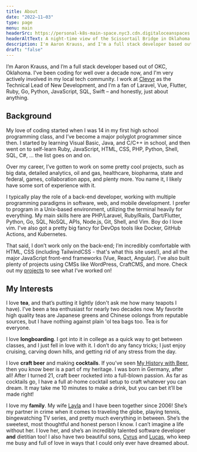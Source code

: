```yaml
---
title: About
date: "2022–11–03"
type: page
menu: main
headerSrc: https://personal-k8s-main-space.nyc3.cdn.digitaloceanspaces.com/thecodeboss.dev/pages/about/scissortail-bridge.jpg
headerAltText: A night-time view of the Scissortail Bridge in Oklahoma City
description: I'm Aaron Krauss, and I'm a full stack developer based out of OKC, Oklahoma!
draft: "false"
---
```

I’m Aaron Krauss, and I’m a full stack developer based out of OKC, Oklahoma.
I've been coding for well over a decade now, and I'm very actively involved in
my local tech community.
I work at
[Clevyr](https://clevyr.com) as the Technical Lead of New Development, and I’m a fan of
Laravel, Vue, Flutter, Ruby, Go, Python, JavaScript, SQL, Swift – and honestly, just about anything.

## Background

My love of coding started when I was 14 in my first high school programming
class, and I’ve become a major polyglot programmer since then. I started by
learning Visual Basic, Java, and C/C++ in school, and then went on to self-learn Ruby,
JavaScript, HTML, CSS, PHP, Python, Shell, SQL, C#, ... the list goes on and on.

Over my career, I’ve gotten to
work on some pretty cool projects, such as big data, detailed
analytics, oil and gas, healthcare, biopharma, state and federal, games, collaboration apps,
and plenty more. You name it, I likely have some sort of experience with it.

I typically play the role of a back-end developer, working with multiple
programming paradigms in software, web, and mobile development. I prefer to
program in a Unix-based environment, utilizing the terminal heavily for
everything. My main skills here are PHP/Laravel, Ruby/Rails, Dart/Flutter, Python, Go, SQL,
NoSQL, APIs, Node.js, Git, Shell, and Vim. Boy do I love vim. I've also got a
pretty big fancy for DevOps tools like Docker, GitHub Actions, and Kubernetes.

That said, I don’t work only on the back-end; I’m incredibly comfortable with
HTML, CSS (including TailwindCSS - that's what this site uses!), and all the major JavaScript front-end frameworks (Vue, React,
Angular). I’ve also built plenty of projects using CMSs
like WordPress, CraftCMS, and more. Check out my [projects](/projects) to see
what I’ve worked on!

## My Interests

I love **tea**, and that’s putting it lightly (don't ask me how many teapots I have).
I’ve been a tea enthusiast for
nearly two decades now. My favorite high quality teas are Japanese greens and Chinese oolongs
from reputable sources, but I
have nothing against plain 'ol tea bags too. Tea is for everyone.

I love **longboarding**. I got into it in college as a quick way to get between
classes, and I just fell in love with it. I don’t do any fancy tricks; I just
enjoy cruising, carving down hills, and getting rid of any stress from the day.

I love **craft beer** and making **cocktails**. If you’ve seen
[My History with Beer](/2015/12/my-history-with-beer/),
then you know beer is a part of my heritage. I was born in Germany, after all!
After I turned 21, craft beer rocketed into a full-blown passion. As far as cocktails go, I have a full at-home cocktail setup to craft whatever you can dream. It may take me 10 minutes to make a drink, but you can bet it’ll be made right!

I love my **family**. My wife [Layla](https://laylakrauss.dev) and I have been
together since 2006! She’s my partner in crime when it
comes to traveling the globe, playing tennis, bingewatching TV series, and
pretty much everything in between. She’s the sweetest, most thoughtful and
honest person I know. I can’t imagine a life without her. I love her, and
she’s an incredibly talented software developer **and** dietitian too! I also have two beautiful sons,
[Cyrus](https://cyruskrauss.com) and [Lucas](https://lucaskrauss.dev), who keep me busy
and full of love in ways that I could only ever have dreamed about.
